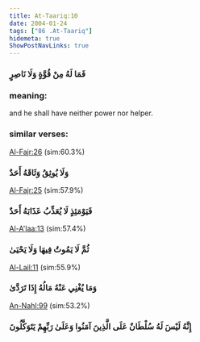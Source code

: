 ```yaml
---
title: At-Taariq:10
date: 2004-01-24
tags: ["86 .At-Taariq"]
hidemeta: true 
ShowPostNavLinks: true 
---
```

### فَمَا لَهُ مِنْ قُوَّةٍ وَلَا نَاصِرٍ
### meaning: 
and he shall have neither power nor helper.
### similar verses: 

[Al-Fajr:26](/89/26) (sim:60.3%)

### وَلَا يُوثِقُ وَثَاقَهُ أَحَدٌ

[Al-Fajr:25](/89/25) (sim:57.9%)

### فَيَوْمَئِذٍ لَا يُعَذِّبُ عَذَابَهُ أَحَدٌ

[Al-A'laa:13](/87/13) (sim:57.4%)

### ثُمَّ لَا يَمُوتُ فِيهَا وَلَا يَحْيَىٰ

[Al-Lail:11](/92/11) (sim:55.9%)

### وَمَا يُغْنِي عَنْهُ مَالُهُ إِذَا تَرَدَّىٰ

[An-Nahl:99](/16/99) (sim:53.2%)

### إِنَّهُ لَيْسَ لَهُ سُلْطَانٌ عَلَى الَّذِينَ آمَنُوا وَعَلَىٰ رَبِّهِمْ يَتَوَكَّلُونَ

